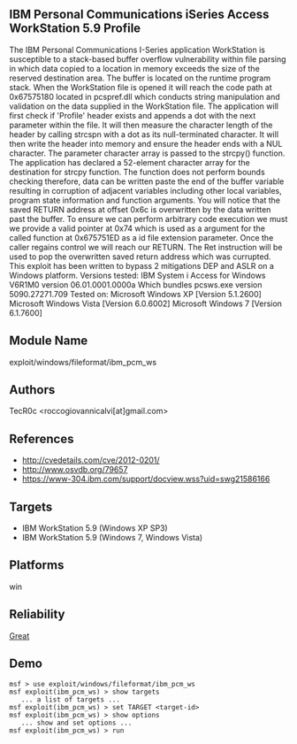 ## IBM Personal Communications iSeries Access WorkStation 5.9 Profile

The IBM Personal Communications I-Series application 
WorkStation is susceptible to a stack-based buffer overflow 
vulnerability within file parsing in which data copied to a 
location in memory exceeds the size of the reserved 
destination area. The buffer is located on the runtime 
program stack. When the WorkStation file is opened it will 
reach the code path at 0x67575180 located in pcspref.dll 
which conducts string manipulation and validation on the 
data supplied in the WorkStation file. The application will 
first check if 'Profile' header exists and appends a dot 
with the next parameter within the file. It will then 
measure the character length of the header by calling 
strcspn with a dot as its null-terminated character. It will 
then write the header into memory and ensure the header ends 
with a NUL character. The parameter character array is 
passed to the strcpy() function. The application has 
declared a 52-element character array for the destination 
for strcpy function. The function does not perform bounds 
checking therefore, data can be written paste the end of the 
buffer variable resulting in corruption of adjacent 
variables including other local variables, program state 
information and function arguments. You will notice that the 
saved RETURN address at offset 0x6c is overwritten by the 
data written past the buffer. To ensure we can perform 
arbitrary code execution we must we provide a valid pointer 
at 0x74 which is used as a argument for the called function 
at 0x675751ED as a id file extension parameter. Once the 
caller regains control we will reach our RETURN. The Ret 
instruction will be used to pop the overwritten saved return 
address which was currupted. This exploit has been written 
to bypass 2 mitigations DEP and ASLR on a Windows platform. 
Versions tested: IBM System i Access for Windows V6R1M0 
version 06.01.0001.0000a Which bundles pcsws.exe version 
5090.27271.709 Tested on: Microsoft Windows XP [Version 
5.1.2600] Microsoft Windows Vista [Version 6.0.6002] 
Microsoft Windows 7 [Version 6.1.7600]


## Module Name
exploit/windows/fileformat/ibm_pcm_ws

## Authors
TecR0c <roccogiovannicalvi[at]gmail.com>


## References
* http://cvedetails.com/cve/2012-0201/
* http://www.osvdb.org/79657
* https://www-304.ibm.com/support/docview.wss?uid=swg21586166



## Targets
* IBM WorkStation 5.9 (Windows XP SP3)
* IBM WorkStation 5.9 (Windows 7, Windows Vista)


## Platforms
win

## Reliability
[Great](https://github.com/rapid7/metasploit-framework/wiki/Exploit-Ranking)

## Demo

```
msf > use exploit/windows/fileformat/ibm_pcm_ws
msf exploit(ibm_pcm_ws) > show targets
   ... a list of targets ...
msf exploit(ibm_pcm_ws) > set TARGET <target-id>
msf exploit(ibm_pcm_ws) > show options
   ... show and set options ...
msf exploit(ibm_pcm_ws) > run
```
    
    